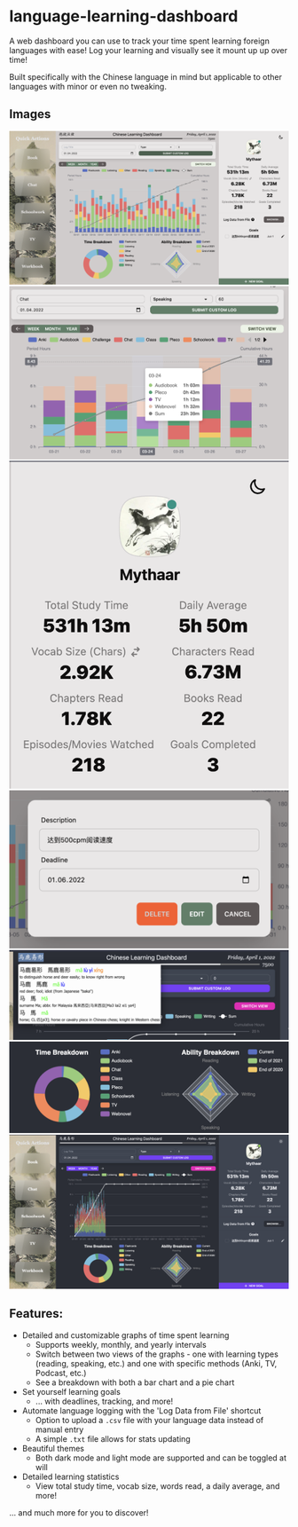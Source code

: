 # language-learning-dashboard
A web dashboard you can use to track your time spent learning foreign languages with ease! Log your learning and visually see it mount up up over time!

Built specifically with the Chinese language in mind but  applicable to other languages with minor or even no tweaking.

## Images

![](/images/whole.png)
![](/images/track.png)
![](/images/stats.png)
![](/images/goal.png)
![](/images/dark-top.png)
![](/images/dark-stats-lower.png)
![](/images/dark-whole.png)

## Features:
- Detailed and customizable graphs of time spent learning
    - Supports weekly, monthly, and yearly intervals
    - Switch between two views of the graphs - one with learning types (reading, speaking, etc.) and one with specific methods (Anki, TV, Podcast, etc.)
    - See a breakdown with both a bar chart and a pie chart
- Set yourself learning goals
    - ... with deadlines, tracking, and more!
- Automate language logging with the 'Log Data from File' shortcut
    - Option to upload a `.csv` file with your language data instead of manual entry
    - A simple `.txt` file allows for stats updating
- Beautiful themes
    - Both dark mode and light mode are supported and can be toggled at will
- Detailed learning statistics
    - View total study time, vocab size, words read, a daily average, and more!

... and much more for you to discover!
